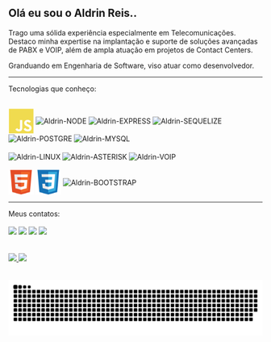 ## Olá eu sou o Aldrin Reis..

Trago uma sólida experiência especialmente em Telecomunicações. Destaco minha expertise na implantação e suporte de soluções avançadas de PABX e VOIP, além de ampla atuação em projetos de Contact Centers.

Granduando em Engenharia de Software, viso atuar como desenvolvedor.

<hr>    
<div style="display: inline_block">

  Tecnologias que conheço:
  <br>
  <br>
  <div>
  <img align="center" alt="Aldrin-JS" height="50" width="50" src="https://raw.githubusercontent.com/devicons/devicon/master/icons/javascript/javascript-plain.svg"/>
  <img align="center" alt="Aldrin-NODE" height="50" width="50" color="white" src="https://cdn.jsdelivr.net/gh/devicons/devicon@latest/icons/nodejs/nodejs-original-wordmark.svg"/>
  <img align="center" alt="Aldrin-EXPRESS" height="50" width="50" src="https://cdn.jsdelivr.net/gh/devicons/devicon@latest/icons/express/express-original-wordmark.svg"/>
  <img align="center" alt="Aldrin-SEQUELIZE" height="50" width="50" src="https://cdn.jsdelivr.net/gh/devicons/devicon@latest/icons/sequelize/sequelize-original-wordmark.svg"/>
  <img align="center" alt="Aldrin-POSTGRE" height="50" width="50" src="https://cdn.jsdelivr.net/gh/devicons/devicon@latest/icons/postgresql/postgresql-original-wordmark.svg"/>
  <img align="center" alt="Aldrin-MYSQL" height="50" width="50" src="https://cdn.jsdelivr.net/gh/devicons/devicon@latest/icons/mysql/mysql-original-wordmark.svg"/>
  </div>
  <br>
  <div>
  <img align="center" alt="Aldrin-LINUX" height="50" width="50" src="https://cdn.jsdelivr.net/gh/devicons/devicon@latest/icons/linux/linux-original.svg"/>
  <img align="center" alt="Aldrin-ASTERISK" height="50" width="70" src="https://upload.wikimedia.org/wikipedia/commons/2/20/Asterisk_logo.svg"/>
  <img align="center" alt="Aldrin-VOIP" height="50" width="50" src="https://cdn.iconscout.com/icon/premium/png-512-thumb/voip-telephony-2159213-1814599.png?f=webp&w=256"/>
  </div>
  
  <br>
  <div >
  <img align="center" alt="Aldrin-HTML" height="50" width="50" src="https://raw.githubusercontent.com/devicons/devicon/master/icons/html5/html5-original.svg"/>
  <img align="center" alt="Aldrin-CSS" height="50" width="50" src="https://raw.githubusercontent.com/devicons/devicon/master/icons/css3/css3-original.svg"/>
  <img align="center" alt="Aldrin-BOOTSTRAP" height="50" width="50" src="https://cdn.jsdelivr.net/gh/devicons/devicon@latest/icons/bootstrap/bootstrap-original-wordmark.svg"/>
  </div>
  <hr>  
</div>

<div style="display: inline_block"> 
    Meus contatos:
  <br>
  <br>
  <a href="https://www.linkedin.com/in/aldrin-reis-6534a016b/" target="_blank"><img src="https://img.shields.io/badge/-LinkedIn-%230077B5?style=for-the-badge&logo=linkedin&logoColor=white" target="_blank"></a>
  <a href = "mailto:aldrinreisdemorais@gmail.com"><img src="https://img.shields.io/badge/-Gmail-%23333?style=for-the-badge&logo=gmail&logoColor=white" target="_blank"></a>
  <a href="https://www.instagram.com/aldrin_reis/" target="_blank"><img src="https://img.shields.io/badge/-Instagram-%23E4405F?style=for-the-badge&logo=instagram&logoColor=white" target="_blank"></a>
  <a href="https://www.facebook.com/aldrin.reis/" target="_blank"><img src="https://img.shields.io/badge/Facebook-1877F2?style=for-the-badge&logo=facebook&logoColor=white" target="_blank"></a> 
</div>
<br>
<br>
<div>
  <a href="https://github.com/aldrinreis">
    <img height="180em" src="https://github-readme-stats.vercel.app/api/top-langs/?username=aldrinreis&layout=compact&theme=dark&langs_count=16"/>
    <img height="180em" src="https://github-profile-summary-cards.vercel.app/api/cards/profile-details?username=aldrinreis&theme=dark"/>
</div>
<br>
<br>
<picture>
  <source media="(prefers-color-scheme: dark)" srcset="https://raw.githubusercontent.com/aldrinreis/aldrinreis/output/github-contribution-grid-snake-dark.svg">
  <source media="(prefers-color-scheme: light)" srcset="https://raw.githubusercontent.com/aldrinreis/aldrinreis/output/github-contribution-grid-snake.svg">
  <img alt="github contribution grid snake animation" src="https://raw.githubusercontent.com/aldrinreis/aldrinreis/output/github-contribution-grid-snake.svg">
</picture>


  
